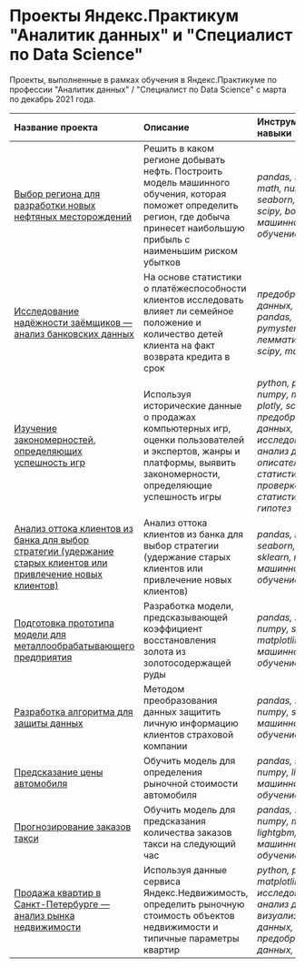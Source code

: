 # Проекты Яндекс.Практикум "Аналитик данных" и "Специалист по Data Science"

Проекты, выполненные в рамках обучения в Яндекс.Практикуме по профессии "Аналитик данных" / "Специалист по Data Science" с марта по декабрь 2021 года.

| Название проекта | Описание | Инструменты и навыки | 
| :---------------------- | :---------------------- | :---------------------- |
| [Выбор региона для разработки новых нефтяных месторождений](ttps://github.com/nikitun/yandex_practicum/tree/main/%D0%92%D1%8B%D0%B1%D0%BE%D1%80_%D1%80%D0%B5%D0%B3%D0%B8%D0%BE%D0%BD%D0%B0_%D0%B4%D0%BB%D1%8F_%D1%80%D0%B0%D0%B7%D1%80%D0%B0%D0%B1%D0%BE%D1%82%D0%BA%D0%B8_%D0%BD%D0%BE%D0%B2%D1%8B%D1%85_%D0%BD%D0%B5%D1%84%D1%82%D1%8F%D0%BD%D1%8B%D1%85_%D0%BC%D0%B5%D1%81%D1%82%D0%BE%D1%80%D0%BE%D0%B6%D0%B4%D0%B5%D0%BD%D0%B8%D0%B9) | Решить в каком регионе добывать нефть. Построить модель машинного обучения, которая поможет определить регион, где добыча принесет наибольшую прибыль с наименьшим риском убытков | *pandas, sklearn, math, numpy, seaborn, matplotlib, scipy, bootstrap, машинное обучение* |
| [Исследование надёжности заёмщиков — анализ банковских данных]() | На основе статистики о платёжеспособности клиентов исследовать влияет ли семейное положение и количество детей клиента на факт возврата кредита в срок | *предобработка данных, python, pandas, pymystem3, лемматизация, scipy, matplotlib* |
| [Изучение закономерностей, определяющих успешность игр]() | Используя исторические данные о продажах компьютерных игр, оценки пользователей и экспертов, жанры и платформы, выявить закономерности, определяющие успешность игры  | *python, pandas, numpy, matplotlib, plotly, scipy, предобработка данных, исследовательский анализ данных, описательная статистика, проверка статистических гипотез* |
| [Анализ оттока клиентов из банка для выбор стратегии (удержание старых клиентов или привлечение новых клиентов)]() | Анализ оттока клиентов из банка для выбор стратегии (удержание старых клиентов или привлечение новых клиентов) | *pandas, matplotlib, seaborn, numpy, sklearn, math, машинное обучение* |
| [Подготовка прототипа модели для металлообрабатывающего предприятия]() | Разработка модели, предсказывающей коэффициент восстановления золота из золотосодержащей руды | *pandas, sklearn, numpy, seaborn, matplotlib, math, машинное обучение* |
| [Разработка алгоритма для защиты данных]() | Методом преобразования данных защитить личную информацию клиентов страховой компании | *pandas, seaborn, numpy, sklearn, машинное обучение* |
| [Предсказание цены автомобиля]() | Обучить модель для определения рыночной стоимости автомобиля | *pandas, sklearn, numpy, lightgbm, машинное обучение, catboost* |
| [Прогнозирование заказов такси]() | Обучить модель для предсказания количества заказов такси на следующий час | *pandas, sklearn, numpy, matplotlib, lightgbm, catboost, машинное обучение* |
| [Продажа квартир в Санкт-Петербурге — анализ рынка недвижимости]() | Используя данные сервиса Яндекс.Недвижимость, определить рыночную стоимость объектов недвижимости и типичные параметры квартир | *python, pandas, matplotlib, исследовательский анализ данных, визуализация данных, предобработка данных, math* |